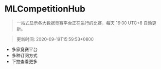 # MLCompetitionHub

> 一站式显示各大数据竞赛平台正在进行的比赛，每天 16:00 UTC+8 自动更新。
  
> 更新时间: 2020-09-19T15:59:53+0800 

* 多家竞赛平台
* 多种订阅方式
* 下拉查看更多